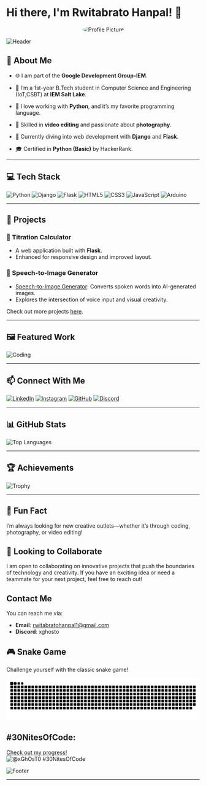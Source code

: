 # Hi there, I'm Rwitabrato Hanpal! 👋

<div align="center">
  <img src="https://github.com/GhostisLive.png" alt="Profile Picture" width="150" style="border-radius: 50%;">
</div>

![Header](https://user-images.githubusercontent.com/your-image-path/header.gif)

## 🚀 About Me

- 🌐 I am part of the **Google Development Group-IEM**.

- 🌱 I’m a 1st-year B.Tech student in Computer Science and Engineering (IoT,CSBT) at **IEM Salt Lake**.
- 🐍 I love working with **Python**, and it’s my favorite programming language.
- 🎥 Skilled in **video editing** and passionate about **photography**.
- 🔧 Currently diving into web development with **Django** and **Flask**.
- 🎓 Certified in **Python (Basic)** by HackerRank.

---

## 💻 Tech Stack

![Python](https://img.shields.io/badge/-Python-3776AB?style=for-the-badge&logo=python&logoColor=white)
![Django](https://img.shields.io/badge/-Django-092E20?style=for-the-badge&logo=django&logoColor=white)
![Flask](https://img.shields.io/badge/-Flask-000000?style=for-the-badge&logo=flask&logoColor=white)
![HTML5](https://img.shields.io/badge/-HTML5-E34F26?style=for-the-badge&logo=html5&logoColor=white)
![CSS3](https://img.shields.io/badge/-CSS3-1572B6?style=for-the-badge&logo=css3&logoColor=white)
![JavaScript](https://img.shields.io/badge/-JavaScript-F7DF1E?style=for-the-badge&logo=javascript&logoColor=black)
![Arduino](https://img.shields.io/badge/-Arduino-00979D?style=for-the-badge&logo=arduino&logoColor=white)

---

## 🌟 Projects

### 🔬 Titration Calculator
- A web application built with **Flask**.
- Enhanced for responsive design and improved layout.

### 🎨 Speech-to-Image Generator
- [Speech-to-Image Generator](https://github.com/GhostisLive/Speech-to-Image-Generator): Converts spoken words into AI-generated images.
- Explores the intersection of voice input and visual creativity.

Check out more projects [here](https://github.com/GhostisLive?tab=repositories).

---

## 🖼️ Featured Work

![Coding](https://media.giphy.com/media/L1R1tvI9svkIWwpVYr/giphy.gif)

---

## 📫 Connect With Me

[![LinkedIn](https://img.shields.io/badge/-LinkedIn-0077B5?style=for-the-badge&logo=linkedin&logoColor=white)](https://www.linkedin.com/in/rwitabrato-hanpal-796401319/)
[![Instagram](https://img.shields.io/badge/-Instagram-E4405F?style=for-the-badge&logo=instagram&logoColor=white)](https://instagram.com/rwitabrato_hanpal)
[![GitHub](https://img.shields.io/badge/-GitHub-181717?style=for-the-badge&logo=github&logoColor=white)](https://github.com/GhostisLive)
[![Discord](https://img.shields.io/badge/Discord-xghosto-7289DA?style=for-the-badge&logo=discord&logoColor=white)](https://discordapp.com/users/xghosto)


---

## 📊 GitHub Stats

![Top Languages](https://github-readme-stats.vercel.app/api/top-langs/?username=GhostisLive&layout=compact&theme=radical)

---

## 🏆 Achievements

![Trophy](https://github-profile-trophy.vercel.app/?username=GhostisLive&theme=onedark&row=1&column=5)

---

## 🐾 Fun Fact

I’m always looking for new creative outlets—whether it’s through coding, photography, or video editing!

## 🤝 Looking to Collaborate

I am open to collaborating on innovative projects that push the boundaries of technology and creativity. If you have an exciting idea or need a teammate for your next project, feel free to reach out!

## Contact Me

You can reach me via:
- **Email**: rwitabratohanpal1@gmail.com
- **Discord**: xghosto

 ## 🎮 Snake Game

Challenge yourself with the classic snake game!

<div align="center">
  <img src="https://raw.githubusercontent.com/Platane/snk/output/github-contribution-grid-snake.svg" alt="Snake Game">
</div>

## #30NitesOfCode:
[Check out my progress!](https://www.codedex.io/@xGhOsT0/30-nites-of-code)  
![@xGhOsT0 #30NitesOfCode](https://www.codedex.io/api/petStatus?user=xGhOsT0)

![Footer](https://user-images.githubusercontent.com/your-image-path/footer.gif)

---


